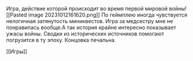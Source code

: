Игра, действие которой происходит во время первой мировой войны![[Pasted image 20231012161620.png]]
По геймплею иногда чувствуется нелогичная затянутость миниквестов. Игра за медсестру мне не понравилась вообще.А так история крайне интересно показывает ужасы войны. Сводки из исторических источников помогают погрузится в ту эпоху. Концовка печальна.

[[Игры]]